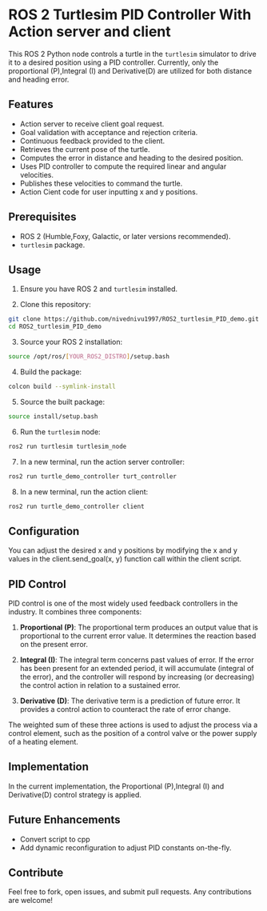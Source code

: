 # ROS 2 Turtlesim PID Controller With Action server and client

This ROS 2 Python node controls a turtle in the `turtlesim` simulator to drive it to a desired position using a PID controller. Currently, only the proportional (P),Integral (I) and Derivative(D) are utilized for both distance and heading error.

## Features
- Action server to receive client goal request.
- Goal validation with acceptance and rejection criteria.
- Continuous feedback provided to the client.
- Retrieves the current pose of the turtle.
- Computes the error in distance and heading to the desired position.
- Uses PID controller to compute the required linear and angular velocities.
- Publishes these velocities to command the turtle.
- Action Cient code for user inputting x and y positions. 

## Prerequisites

- ROS 2 (Humble,Foxy, Galactic, or later versions recommended).
- `turtlesim` package.

## Usage

1. Ensure you have ROS 2 and `turtlesim` installed.

2. Clone this repository:

```bash
git clone https://github.com/nivednivu1997/ROS2_turtlesim_PID_demo.git
cd ROS2_turtlesim_PID_demo
```

3. Source your ROS 2 installation:

```bash
source /opt/ros/[YOUR_ROS2_DISTRO]/setup.bash
```

4. Build the package:

```bash
colcon build --symlink-install
```

5. Source the built package:

```bash
source install/setup.bash
```

6. Run the `turtlesim` node:

```bash
ros2 run turtlesim turtlesim_node
```

7. In a new terminal, run the action server controller:

```bash
ros2 run turtle_demo_controller turt_controller
```

8. In a new terminal, run the action client:

```bash
ros2 run turtle_demo_controller client
```


## Configuration

You can adjust the desired x and y positions by modifying the x and y values in the client.send_goal(x, y) function call within the client script.

## PID Control

PID control is one of the most widely used feedback controllers in the industry. It combines three components:

1. **Proportional (P)**: The proportional term produces an output value that is proportional to the current error value. It determines the reaction based on the present error.

2. **Integral (I)**: The integral term concerns past values of error. If the error has been present for an extended period, it will accumulate (integral of the error), and the controller will respond by increasing (or decreasing) the control action in relation to a sustained error.

3. **Derivative (D)**: The derivative term is a prediction of future error. It provides a control action to counteract the rate of error change. 

The weighted sum of these three actions is used to adjust the process via a control element, such as the position of a control valve or the power supply of a heating element.

## Implementation

In the current implementation, the Proportional (P),Integral (I) and Derivative(D) control strategy is applied. 

## Future Enhancements

- Convert script to cpp
- Add dynamic reconfiguration to adjust PID constants on-the-fly.

## Contribute

Feel free to fork, open issues, and submit pull requests. Any contributions are welcome!
